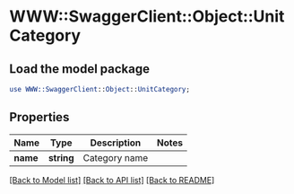 # WWW::SwaggerClient::Object::UnitCategory

## Load the model package
```perl
use WWW::SwaggerClient::Object::UnitCategory;
```

## Properties
Name | Type | Description | Notes
------------ | ------------- | ------------- | -------------
**name** | **string** | Category name | 

[[Back to Model list]](../README.md#documentation-for-models) [[Back to API list]](../README.md#documentation-for-api-endpoints) [[Back to README]](../README.md)


